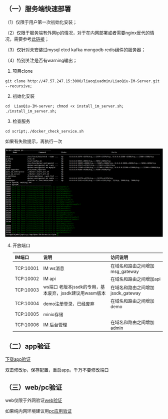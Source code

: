 ## （一）服务端快速部署

（1）仅限于用户第一次初始化安装；

（2）仅限于服务端有外网ip的情况，对于在内网部署或者需要nginx反代的情况，需要参考[此链接](https://doc.rentsoft.cn/#/v2/server_deploy/easy_deploy_new)；

（3）仅针对未安装过mysql etcd kafka mongodb redis组件的服务器；

（4）特别关注是否有warning输出；

1. 项目clone

```
git clone http://47.57.247.15:3000/liaoqiuadmin/LiaoQiu-IM-Server.git --recursive;
```

2. 初始化安装

```
cd  LiaoQiu-IM-server; chmod +x install_im_server.sh; ./install_im_server.sh;
```

3. 检查服务

```
cd script;./docker_check_service.sh
```

如果有失败提示，再执行一次

![docker_success](../../images/docker_success.png)

4. 开放端口

   | IM端口    | 说明                                                    | 访问说明                           |
   | --------- | ------------------------------------------------------- | ---------------------------------- |
   | TCP:10001 | IM ws消息                                               | 在域名和路由之间增加msg_gateway    |
   | TCP:10002 | IM api                                                  | 在域名和路由之间增加api            |
   | TCP:10003 | ws端口 老版本jssdk的专用，基本废弃，jssdk建议用wasm版本 | 在域名和路由之间增加jssdk_gateway  |
   | TCP:10004 | demo注册登录，已经废弃                                  | 在域名和路由之间增加demo           |
   | TCP:10005 | minio存储                                               |                                    |
   | TCP:10006 | IM 后台管理                                             | 在域名和路由之间增加admin          |

## （二）app验证

[下载app验证](https://doc.rentsoft.cn/#/v2/validation/app)

双击修改ip，保存配置，重启app。千万不要修改端口

## （三）web/pc验证

web仅限于外网验证[web验证](https://doc.rentsoft.cn/#/js_v2/sdk_integrate/development?id=%e5%9c%a8%e7%ba%bf%e6%b5%8b%e8%af%95)

如果纯内网环境建议用[pc应用验证](https://doc.rentsoft.cn/#/js_v2/sdk_integrate/development?id=electron%e5%ba%94%e7%94%a8%e4%b8%8b%e8%bd%bd)
